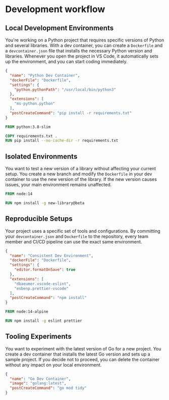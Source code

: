 # Development workflow

## Local Development Environments

You're working on a Python project that requires specific versions of Python and several libraries. With a dev container, you can create a `Dockerfile` and a `devcontainer.json` file that installs the necessary Python version and libraries. Whenever you open the project in VS Code, it automatically sets up the environment, and you can start coding immediately.

```json
{
  "name": "Python Dev Container",
  "dockerFile": "Dockerfile",
  "settings": {
    "python.pythonPath": "/usr/local/bin/python3"
  },
  "extensions": [
    "ms-python.python"
  ],
  "postCreateCommand": "pip install -r requirements.txt"
}
```

```dockerfile
FROM python:3.8-slim

COPY requirements.txt .
RUN pip install --no-cache-dir -r requirements.txt
```

## Isolated Environments

You want to test a new version of a library without affecting your current setup. You create a new branch and modify the `Dockerfile` in your dev container to use the new version of the library. If the new version causes issues, your main environment remains unaffected.

```dockerfile
FROM node:14

RUN npm install -g new-library@beta
```

## Reproducible Setups

Your project uses a specific set of tools and configurations. By committing your `devcontainer.json` and `Dockerfile` to the repository, every team member and CI/CD pipeline can use the exact same environment.

```json
{
  "name": "Consistent Dev Environment",
  "dockerFile": "Dockerfile",
  "settings": {
    "editor.formatOnSave": true
  },
  "extensions": [
    "dbaeumer.vscode-eslint",
    "esbenp.prettier-vscode"
  ],
  "postCreateCommand": "npm install"
}
```

```dockerfile
FROM node:14-alpine

RUN npm install -g eslint prettier
```

## Tooling Experiments

You want to experiment with the latest version of Go for a new project. You create a dev container that installs the latest Go version and sets up a sample project. If you decide not to proceed, you can delete the container without any impact on your local environment.

```json
{
  "name": "Go Dev Container",
  "image": "golang:latest",
  "postCreateCommand": "go mod tidy"
}
```